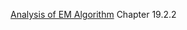 [Analysis of EM Algorithm](probabilistic_graphical_models/5.5.3-Learn-missing-EM-analysis.pdf) Chapter 19.2.2

